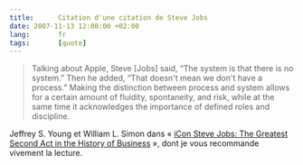 ```yaml
---
title:      Citation d'une citation de Steve Jobs
date: 2007-11-13 12:00:00 +02:00
lang:       fr
tags:       [quote]
---
```


> Talking about Apple, Steve [Jobs] said, “The system is that there is no system.” Then he added, “That doesn't mean we don't have a process.” Making the distinction between process and system allows for a certain amount of fluidity, spontaneity, and risk, while at the same time it acknowledges the importance of defined roles and discipline.

Jeffrey S. Young et William L. Simon dans « [iCon Steve Jobs: The Greatest Second Act in the History of Business](http://www.amazon.fr/gp/redirect.html?ie=UTF8&location=http%3A%2F%2Fwww.amazon.fr%2Fdp%2F0471787841&tag=phpheaven-21&linkCode=ur2&camp=1642&creative=6746) », dont je vous recommande vivement la lecture.
